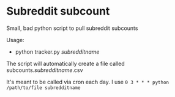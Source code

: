 # Subreddit subcount
Small, bad python script to pull subreddit subcounts

Usage:

* python tracker.py *subredditname*

The script will automatically create a file called subcounts.*subredditname*.csv

It's meant to be called via cron each day. I use `0 3 * * * python /path/to/file subredditname`
